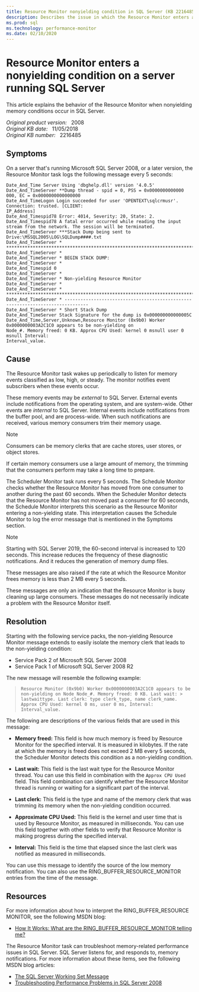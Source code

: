 ```yaml
---
title: Resource Monitor nonyielding condition in SQL Server (KB 2216485)
description: Describes the issue in which the Resource Monitor enters a non-yielding condition on a server that is running SQL Server.
ms.prod: sql
ms.technology: performance-monitor
ms.date: 02/10/2020
---
```

# Resource Monitor enters a nonyielding condition on a server running SQL Server

This article explains the behavior of the Resource Monitor when nonyielding memory conditions occur in SQL Server.

_Original product version:_ &nbsp; 2008  
_Original KB date:_ &nbsp; 11/05/2018  
_Original KB number:_ &nbsp; 2216485

## Symptoms

On a server that's running Microsoft SQL Server 2008, or a later version, the Resource Monitor task logs the following message every 5 seconds:

```console
Date_And_Time Server Using 'dbghelp.dll' version '4.0.5'
Date_And_TimeServer **Dump thread - spid = 0, PSS = 0x0000000000000
000, EC = 0x0000000000000000
Date_And_TimeLogon Login succeeded for user 'OPENTEXT\sqlcrmusr'. Connection: trusted. [CLIENT:
IP_Address]
Date_And_Timespid78 Error: 4014, Severity: 20, State: 2.
Date_And_Timespid78 A fatal error occurred while reading the input stream from the network. The session will be terminated.
Date_And_TimeServer ***Stack Dump being sent to Drive:\MSSQL2005\LOG\SQLDump####.txt
Date_And_TimeServer * *******************************************************************************
Date_And_TimeServer *
Date_And_TimeServer * BEGIN STACK DUMP:
Date_And_TimeServer *
Date_And_Timespid 0
Date_And_TimeServer *
Date_And_TimeServer * Non-yielding Resource Monitor
Date_And_TimeServer *
Date_And_TimeServer * *******************************************************************************
Date_And_TimeServer * -------------------------------------------------------------------------------
Date_And_TimeServer * Short Stack Dump
Date_And_TimeServer Stack Signature for the dump is 0x000000000000005C
Date_And_Time,Server,Unknown,Resource Monitor (0x9b0) Worker 0x0000000003A2C1C0 appears to be non-yielding on
Node_#. Memory freed: 0 KB. Approx CPU Used: kernel 0 msnull user 0 msnull Interval:
Interval_value.
```

## Cause

The Resource Monitor task wakes up periodically to listen for memory events classified as low, high, or steady. The monitor notifies event subscribers when these events occur.

These memory events may be _external_ to SQL Server. External events include notifications from the operating system, and are system-wide. Other events are _internal_ to SQL Server. Internal events include notifications from the buffer pool, and are process-wide. When such notifications are received, various memory consumers trim their memory usage.

> [!NOTE]
> Consumers can be memory clerks that are cache stores, user stores, or object stores.

If certain memory consumers use a large amount of memory, the trimming that the consumers perform may take a long time to prepare.

The Scheduler Monitor task runs every 5 seconds. The Schedule Monitor checks whether the Resource Monitor has moved from one consumer to another during the past 60 seconds. When the Scheduler Monitor detects that the Resource Monitor has not moved past a consumer for 60 seconds, the Schedule Monitor interprets this scenario as the Resource Monitor entering a non-yielding state. This interpretation causes the Schedule Monitor to log the error message that is mentioned in the Symptoms section.

> [!NOTE]
> Starting with SQL Server 2019, the 60-second interval is increased to 120 seconds. This increase reduces the frequency of these diagnostic notifications. And it reduces the generation of memory dump files.

These messages are also raised if the rate at which the Resource Monitor frees memory is less than 2 MB every 5 seconds.

These messages are only an indication that the Resource Monitor is busy cleaning up large consumers. These messages do not necessarily indicate a problem with the Resource Monitor itself.

## Resolution

Starting with the following service packs, the non-yielding Resource Monitor message extends to easily isolate the memory clerk that leads to the non-yielding condition:

- Service Pack 2 of Microsoft SQL Server 2008
- Service Pack 1 of Microsoft SQL Server 2008 R2

The new message will resemble the following example:

> `Resource Monitor (0x9b0) Worker 0x0000000003A2C1C0 appears to be non-yielding on Node Node_#. Memory freed: 0 KB. Last wait: > lastwaittype. Last clerk: type clerk_type, name clerk_name. Approx CPU Used: kernel 0 ms, user 0 ms, Interval: Interval_value.`

The following are descriptions of the various fields that are used in this message:

- **Memory freed:** This field is how much memory is freed by Resource Monitor for the specified interval. It is measured in kilobytes. If the rate at which the memory is freed does not exceed 2 MB every 5 seconds, the Scheduler Monitor detects this condition as a non-yielding condition.

- **Last wait:** This field is the last wait type for the Resource Monitor thread. You can use this field in combination with the `Approx CPU Used` field. This field combination can identify whether the Resource Monitor thread is running or waiting for a significant part of the interval.

- **Last clerk:** This field is the type and name of the memory clerk that was trimming its memory when the non-yielding condition occurred.

- **Approximate CPU Used:** This field is the kernel and user time that is used by Resource Monitor, as measured in milliseconds. You can use this field together with other fields to verify that Resource Monitor is making progress during the specified interval.

- **Interval:** This field is the time that elapsed since the last clerk was notified as measured in milliseconds.

You can use this message to identify the source of the low memory notification. You can also use the RING_BUFFER_RESOURCE_MONITOR entries from the time of the message.

## Resources

For more information about how to interpret the RING_BUFFER_RESOURCE MONITOR, see the following MSDN blog:

- [How It Works: What are the RING_BUFFER_RESOURCE_MONITOR telling me?](https://techcommunity.microsoft.com/t5/sql-server-support/how-it-works-what-are-the-ring-buffer-resource-monitor-telling/ba-p/315837)

The Resource Monitor task can troubleshoot memory-related performance issues in SQL Server. SQL Server listens for, and responds to, memory notifications. For more information about these items, see the following MSDN blog articles:

- [The SQL Server Working Set Message](https://techcommunity.microsoft.com/t5/sql-server-support/the-sql-server-working-set-message/ba-p/315418)
- [Troubleshooting Performance Problems in SQL Server 2008](https://msdn.microsoft.com/library/dd672789%28v=sql.100%29.aspx)
